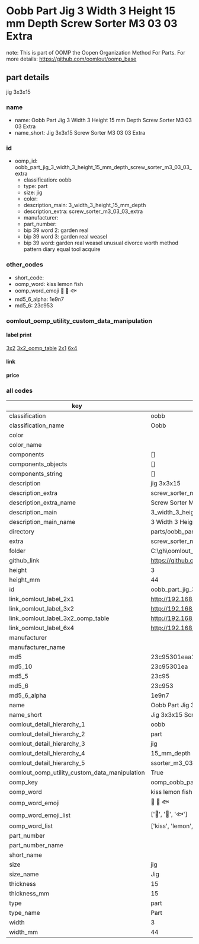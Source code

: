 # Oobb Part Jig 3 Width 3 Height 15 mm Depth Screw Sorter M3 03 03 Extra  

note: This is part of OOMP the Oopen Organization Method For Parts. For more details: https://github.com/oomlout/oomp_base

##  part details
  



jig 3x3x15



### name
* name: Oobb Part Jig 3 Width 3 Height 15 mm Depth Screw Sorter M3 03 03 Extra
* name_short: Jig 3x3x15 Screw Sorter M3 03 03 Extra
### id
* oomp_id: oobb_part_jig_3_width_3_height_15_mm_depth_screw_sorter_m3_03_03_extra
  * classification: oobb
  * type: part
  * size: jig
  * color: 
  * description_main: 3_width_3_height_15_mm_depth
  * description_extra: screw_sorter_m3_03_03_extra
  * manufacturer: 
  * part_number: 
  * bip 39 word 2: garden real
  * bip 39 word 3: garden real weasel
  * bip 39 word: garden real weasel unusual divorce worth method pattern diary equal tool acquire

### other_codes
* short_code: 
* oomp_word: kiss lemon fish
* oomp_word_emoji :kiss: :lemon: :fish:
* md5_6_alpha: 1e9n7
* md5_6: 23c953






### oomlout_oomp_utility_custom_data_manipulation
#### label print
[3x2](http://192.168.1.245:1112/?label=oomp%201e9n7)
[3x2_oomp_table](http://192.168.1.108:1112/?label=oomp%201e9n7)
[2x1](http://192.168.1.242:1112/?label=oomp%201e9n7)
[6x4](http://192.168.1.55:1112/?label=oomp%201e9n7)    

#### link

                              

#### price







### all codes 
| key | value |  
| --- | --- |  
| classification | oobb |  
| classification_name | Oobb |  
| color |  |  
| color_name |  |  
| components | [] |  
| components_objects | [] |  
| components_string | [] |  
| description | jig 3x3x15 |  
| description_extra | screw_sorter_m3_03_03_extra |  
| description_extra_name | Screw Sorter M3 03 03 Extra |  
| description_main | 3_width_3_height_15_mm_depth |  
| description_main_name | 3 Width 3 Height 15 mm Depth |  
| directory | parts/oobb_part_jig_3_width_3_height_15_mm_depth_screw_sorter_m3_03_03_extra |  
| extra | screw_sorter_m3_03_03 |  
| folder | C:\gh\oomlout_oobb_version_4_generated_parts\things\oobb_part_jig_3_width_3_height_15_mm_depth_screw_sorter_m3_03_03_extra |  
| github_link | https://github.com/oomlout/oomlout_oomp_part_src/tree/main/parts/oobb_part_jig_3_width_3_height_15_mm_depth_screw_sorter_m3_03_03_extra |  
| height | 3 |  
| height_mm | 44 |  
| id | oobb_part_jig_3_width_3_height_15_mm_depth_screw_sorter_m3_03_03_extra |  
| link_oomlout_label_2x1 | http://192.168.1.242:1112/?label=oomp%201e9n7 |  
| link_oomlout_label_3x2 | http://192.168.1.245:1112/?label=oomp%201e9n7 |  
| link_oomlout_label_3x2_oomp_table | http://192.168.1.108:1112/?label=oomp%201e9n7 |  
| link_oomlout_label_6x4 | http://192.168.1.55:1112/?label=oomp%201e9n7 |  
| manufacturer |  |  
| manufacturer_name |  |  
| md5 | 23c95301eaa15187f7a00ee5f12cbafd |  
| md5_10 | 23c95301ea |  
| md5_5 | 23c95 |  
| md5_6 | 23c953 |  
| md5_6_alpha | 1e9n7 |  
| name | Oobb Part Jig 3 Width 3 Height 15 mm Depth Screw Sorter M3 03 03 Extra |  
| name_short | Jig 3x3x15 Screw Sorter M3 03 03 Extra |  
| oomlout_detail_hierarchy_1 | oobb |  
| oomlout_detail_hierarchy_2 | part |  
| oomlout_detail_hierarchy_3 | jig |  
| oomlout_detail_hierarchy_4 | 15_mm_depth |  
| oomlout_detail_hierarchy_5 | ssorter_m3_03_03_extra |  
| oomlout_oomp_utility_custom_data_manipulation | True |  
| oomp_key | oomp_oobb_part_jig_3_width_3_height_15_mm_depth_screw_sorter_m3_03_03_extra |  
| oomp_word | kiss lemon fish |  
| oomp_word_emoji | :kiss: :lemon: :fish: |  
| oomp_word_emoji_list | [':kiss:', ':lemon:', ':fish:'] |  
| oomp_word_list | ['kiss', 'lemon', 'fish'] |  
| part_number |  |  
| part_number_name |  |  
| short_name |  |  
| size | jig |  
| size_name | Jig |  
| thickness | 15 |  
| thickness_mm | 15 |  
| type | part |  
| type_name | Part |  
| width | 3 |  
| width_mm | 44 |  
